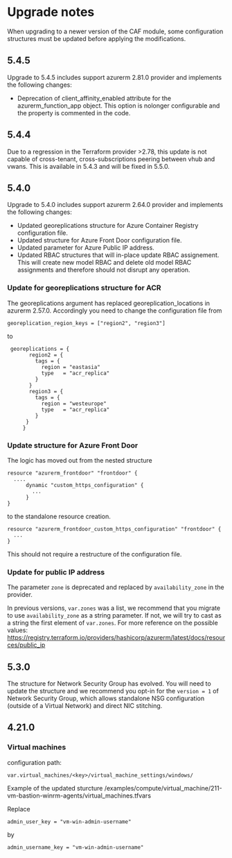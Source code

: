 # Upgrade notes

When upgrading to a newer version of the CAF module, some configuration structures must be updated before applying the modifications.

## 5.4.5

Upgrade to 5.4.5 includes support azurerm 2.81.0 provider and implements the following changes:

- Deprecation of client_affinity_enabled attribute for the azurerm_function_app object. This option is nolonger configurable and the property is commented in the code.

## 5.4.4

Due to a regression in the Terraform provider >2.78, this update is not capable of cross-tenant, cross-subscriptions peering between vhub and vwans. This is available in 5.4.3 and will be fixed in 5.5.0.

## 5.4.0

Upgrade to 5.4.0 includes support azurerm 2.64.0 provider and implements the following changes:
- Updated georeplications structure for Azure Container Registry configuration file.
- Updated structure for Azure Front Door configuration file.
- Updated parameter for Azure Public IP address.
- Updated RBAC structures that will in-place update RBAC assignement. This will create new model RBAC and delete old model RBAC assignments and therefore should not disrupt any operation.

### Update for georeplications structure for ACR
The georeplications argument has replaced georeplication_locations in azurerm 2.57.0. Accordingly you need to change the configuration file from

```
georeplication_region_keys = ["region2", "region3"]
```
to
```
 georeplications = {
       region2 = {
         tags = {
           region = "eastasia"
           type   = "acr_replica"
         }
       }
       region3 = {
         tags = {
           region = "westeurope"
           type   = "acr_replica"
         }
      }
     }
```

### Update structure for Azure Front Door
The logic has moved out from the nested structure

```
resource "azurerm_frontdoor" "frontdoor" {
  ....
      dynamic "custom_https_configuration" {
        ...
      }
}
```

to the standalone resource creation.

```
resource "azurerm_frontdoor_custom_https_configuration" "frontdoor" {
  ...
}
```
This should not require a restructure of the configuration file.

### Update for public IP address
The parameter ```zone``` is deprecated and replaced by ```availability_zone``` in the provider.

In previous versions, ```var.zones``` was a list, we recommend that you migrate to use ```availability_zone``` as a string parameter. If not, we will try to cast as a string the first element of  ```var.zones```. For more reference on the possible values: https://registry.terraform.io/providers/hashicorp/azurerm/latest/docs/resources/public_ip


## 5.3.0

The structure for Network Security Group has evolved. You will need to update the structure and we recommend you opt-in for the ```version = 1``` of Network Security Group, which allows standalone NSG configuration (outside of a Virtual Network) and direct NIC stitching.


## 4.21.0

### Virtual machines
configuration path:
```hcl
var.virtual_machines/<key>/virtual_machine_settings/windows/
```

Example of the updated sturcture
/examples/compute/virtual_machine/211-vm-bastion-winrm-agents/virtual_machines.tfvars

Replace
```hcl
admin_user_key = "vm-win-admin-username"
```

by
```hcl
admin_username_key = "vm-win-admin-username"
```
